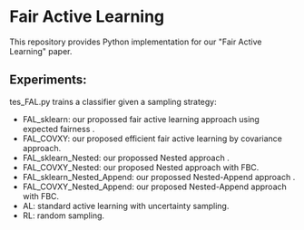 # Fair Active Learning
This repository provides Python implementation for our "Fair Active Learning" paper.

## Experiments:
tes_FAL.py trains a classifier given a sampling strategy:
- FAL_sklearn: our propossed fair active learning approach using expected fairness .
- FAL_COVXY: our proposed efficient fair active learning by covariance approach. 
- FAL_sklearn_Nested: our propossed Nested approach .
- FAL_COVXY_Nested: our proposed Nested approach with FBC. 
- FAL_sklearn_Nested_Append: our propossed Nested-Append approach .
- FAL_COVXY_Nested_Append: our proposed Nested-Append approach with FBC. 
- AL: standard active learning with uncertainty sampling.
- RL: random sampling.
